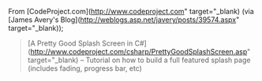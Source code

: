 From [CodeProject.com](http://www.codeproject.com" target="_blank) (via [James Avery's Blog](http://weblogs.asp.net/javery/posts/39574.aspx" target="_blank));

> [A Pretty Good Splash Screen in C#](http://www.codeproject.com/csharp/PrettyGoodSplashScreen.asp" target="_blank) &#8211; Tutorial on how to build a full featured splash page (includes fading, progress bar, etc)